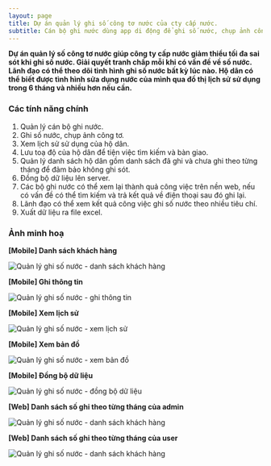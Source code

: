 ```yaml
---
layout: page
title: Dự án quản lý ghi số công tơ nước của cty cấp nước.
subtitle: Cán bộ ghi nước dùng app di động để ghi số nước, chụp ảnh công tơ để đối soát, xem lịch sử sử dụng nước của hộ dân. Admin có thể theo dõi tiến độ ghi nước, lọc dữ liệu thu được, xuất tổng kết theo từng tháng.
---
```


**Dự án quản lý số công tơ nước giúp công ty cấp nước giảm thiểu tối đa sai sót khi ghi số nước. Giải quyết tranh chấp mỗi khi có vấn đề về số nước. Lãnh đạo có thể theo dõi tình hình ghi số nước bất kỳ lúc nào. Hộ dân có thể biết được tình hình sửa dụng nước của mình qua đồ thị lịch sử sử dụng trong 6 tháng và nhiều hơn nếu cần.**

### Các tính năng chính

1. Quản lý cán bộ ghi nước.
2. Ghi số nước, chụp ảnh công tơ.
3. Xem lịch sử sử dụng của hộ dân.
4. Lưu toạ độ của hộ dân để tiện việc tìm kiếm và bàn giao.
5. Quản lý danh sách hộ dân gồm danh sách đã ghi và chưa ghi theo từng tháng để đảm bảo không ghi sót.
6. Đồng bộ dữ liệu lên server.
7. Các bộ ghi nước có thể xem lại thành quả công việc trên nền web, nếu có vấn đề có thể tìm kiếm và trả kết quả về điện thoại sau đó ghi lại.
7. Lãnh đạo có thể xem kết quả công việc ghi số nước theo nhiều tiêu chí.
8. Xuất dữ liệu ra file excel.

### Ảnh minh hoạ

**[Mobile] Danh sách khách hàng**

![Quản lý ghi số nước - danh sách khách hàng](/img/pages/water/water-danh-sach-kh.jpg)

**[Mobile] Ghi thông tin**

![Quản lý ghi số nước - ghi thông tin](/img/pages/water/water-ghi-thong-tin1.jpg)

**[Mobile] Xem lịch sử**

![Quản lý ghi số nước - xem lịch sử](/img/pages/water/water-xem-lich-su.jpg)

**[Mobile] Xem bản đồ**

![Quản lý ghi số nước - xem bản đồ](/img/pages/water/water-xem-ban-do.jpg)

**[Mobile] Đồng bộ dữ liệu**

![Quản lý ghi số nước - đồng bộ dữ liệu](/img/pages/water/water-dong-bo-du-lieu.jpg)

**[Web] Danh sách số ghi theo từng tháng của admin**

![Quản lý ghi số nước - danh sách khách hàng](/img/pages/water/water-ds-khach-hang-admin.jpg)

**[Web] Danh sách số ghi theo từng tháng của user**

![Quản lý ghi số nước - danh sách khách hàng](/img/pages/water/water-ds-khach-hang-user.jpg)

